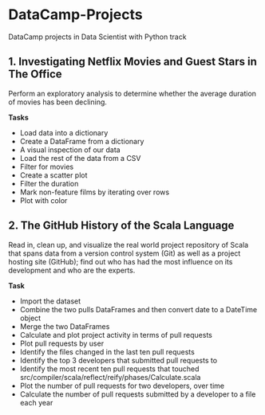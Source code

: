 # DataCamp-Projects
DataCamp projects in Data Scientist with Python track 

## 1. Investigating Netflix Movies and Guest Stars in The Office

Perform an exploratory analysis to determine whether the average duration of movies has been declining.

**Tasks**
- Load data into a dictionary
- Create a DataFrame from a dictionary
- A visual inspection of our data
- Load the rest of the data from a CSV
- Filter for movies
- Create a scatter plot
- Filter the duration 
- Mark non-feature films by iterating over rows
- Plot with color


## 2. The GitHub History of the Scala Language

Read in, clean up, and visualize the real world project repository of Scala that spans data from a version control system (Git) as well as a project hosting site (GitHub); find out who has had the most influence on its development and who are the experts.

**Task**
- Import the dataset
- Combine the two pulls DataFrames and then convert date to a DateTime object
- Merge the two DataFrames
- Calculate and plot project activity in terms of pull requests
- Plot pull requests by user
- Identify the files changed in the last ten pull requests
- Identify the top 3 developers that submitted pull requests to
- Identify the most recent ten pull requests that touched src/compiler/scala/reflect/reify/phases/Calculate.scala
- Plot the number of pull requests for two developers, over time
- Calculate the number of pull requests submitted by a developer to a file each year
